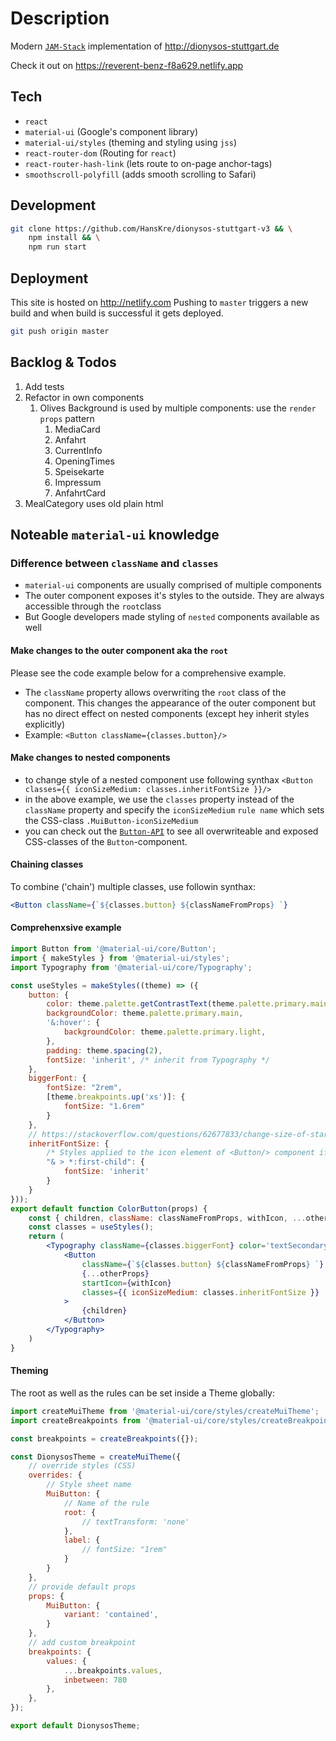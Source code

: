 # Description

Modern [```JAM-Stack```](http://jamstack.org) implementation of <http://dionysos-stuttgart.de>

Check it out on <https://reverent-benz-f8a629.netlify.app>

## Tech

- ```react```
- ```material-ui``` (Google's component library)
- ```material-ui/styles``` (theming and styling using ```jss```)
- ```react-router-dom``` (Routing for ```react```)
- ```react-router-hash-link``` (lets route to on-page anchor-tags)
- ```smoothscroll-polyfill``` (adds smooth scrolling to Safari)

## Development

```bash
git clone https://github.com/HansKre/dionysos-stuttgart-v3 && \
    npm install && \
    npm run start
```

## Deployment

This site is hosted on <http://netlify.com>
Pushing to ```master``` triggers a new build and when build is successful it gets deployed.

```bash
git push origin master
```

## Backlog & Todos

1. Add tests
2. Refactor in own components
   1. Olives Background is used by multiple components: use the ```render props``` pattern
      1. MediaCard
      2. Anfahrt
      3. CurrentInfo
      4. OpeningTimes
      5. Speisekarte
      6. Impressum
      7. AnfahrtCard
3. MealCategory uses old plain html

## Noteable ```material-ui``` knowledge

### Difference between ```className``` and ```classes```

- ```material-ui``` components are usually comprised of multiple components
- The outer component exposes it's styles to the outside. They are always accessible through the ```root```class
- But Google developers made styling of ```nested``` components available as well

#### Make changes to the outer component aka the ```root```

Please see the code example below for a comprehensive example.

- The ```className``` property allows overwriting the ```root``` class of the component. This changes the appearance of the outer component but has no direct effect on nested components (except hey inherit styles explicitly)
- Example: ```<Button className={classes.button}/>```

#### Make changes to nested components

- to change style of a nested component use following synthax ```<Button classes={{ iconSizeMedium: classes.inheritFontSize }}/>```
- in the above example, we use the ```classes``` property instead of the ```className``` property and specify the ```iconSizeMedium``` ```rule name``` which sets the CSS-class ```.MuiButton-iconSizeMedium```
- you can check out the [```Button-API```](https://material-ui.com/api/button/) to see all overwriteable and exposed CSS-classes of the ```Button```-component.

#### Chaining classes

To combine ('chain') multiple classes, use followin synthax:

```jsx
<Button className={`${classes.button} ${classNameFromProps} `}
```

#### Comprehenxsive example

```jsx
import Button from '@material-ui/core/Button';
import { makeStyles } from '@material-ui/styles';
import Typography from '@material-ui/core/Typography';

const useStyles = makeStyles((theme) => ({
    button: {
        color: theme.palette.getContrastText(theme.palette.primary.main),
        backgroundColor: theme.palette.primary.main,
        '&:hover': {
            backgroundColor: theme.palette.primary.light,
        },
        padding: theme.spacing(2),
        fontSize: 'inherit', /* inherit from Typography */
    },
    biggerFont: {
        fontSize: "2rem",
        [theme.breakpoints.up('xs')]: {
            fontSize: "1.6rem"
        }
    },
    // https://stackoverflow.com/questions/62677833/change-size-of-starticon-endicon-material-ui
    inheritFontSize: {
        /* Styles applied to the icon element of <Button/> component if supplied and `size="medium"`. */
        "& > *:first-child": {
            fontSize: 'inherit'
        }
    }
}));
export default function ColorButton(props) {
    const { children, className: classNameFromProps, withIcon, ...otherProps } = props;
    const classes = useStyles();
    return (
        <Typography className={classes.biggerFont} color='textSecondary' variant="h6" >
            <Button
                className={`${classes.button} ${classNameFromProps} `}
                {...otherProps}
                startIcon={withIcon}
                classes={{ iconSizeMedium: classes.inheritFontSize }}
            >
                {children}
            </Button>
        </Typography>
    )
}
```

#### Theming

The root as well as the rules can be set inside a Theme globally:

```jsx
import createMuiTheme from '@material-ui/core/styles/createMuiTheme';
import createBreakpoints from '@material-ui/core/styles/createBreakpoints'

const breakpoints = createBreakpoints({});

const DionysosTheme = createMuiTheme({
    // override styles (CSS)
    overrides: {
        // Style sheet name
        MuiButton: {
            // Name of the rule
            root: {
                // textTransform: 'none'
            },
            label: {
                // fontSize: "1rem"
            }
        }
    },
    // provide default props
    props: {
        MuiButton: {
            variant: 'contained',
        }
    },
    // add custom breakpoint
    breakpoints: {
        values: {
            ...breakpoints.values,
            inbetween: 780
        },
    },
});

export default DionysosTheme;
```
